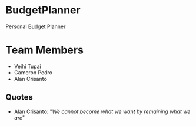 # BudgetPlanner
Personal Budget Planner

# Team Members

- Veihi Tupai
- Cameron Pedro
- Alan Crisanto

## Quotes

- Alan Crisanto: "*We cannot become what we want by remaining what we are*"
